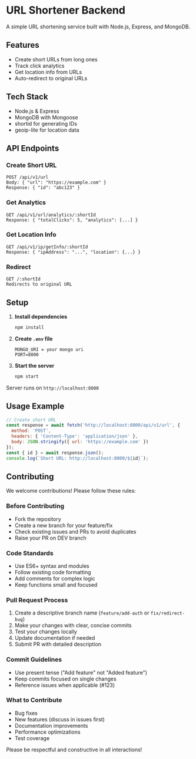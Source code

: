 # URL Shortener Backend

A simple URL shortening service built with Node.js, Express, and MongoDB.

## Features

- Create short URLs from long ones
- Track click analytics
- Get location info from URLs
- Auto-redirect to original URLs

## Tech Stack

- Node.js & Express
- MongoDB with Mongoose
- shortid for generating IDs
- geoip-lite for location data

## API Endpoints

### Create Short URL
```
POST /api/v1/url
Body: { "url": "https://example.com" }
Response: { "id": "abc123" }
```

### Get Analytics
```
GET /api/v1/url/analytics/:shortId
Response: { "totalClicks": 5, "analytics": [...] }
```

### Get Location Info
```
GET /api/v1/ip/getInfo/:shortId
Response: { "ipAddress": "...", "location": {...} }
```

### Redirect
```
GET /:shortId
Redirects to original URL
```

## Setup

1. **Install dependencies**
   ```bash
   npm install
   ```

2. **Create `.env` file**
   ```env
   MONGO_URI = your mongo uri
   PORT=8000
   ```

3. **Start the server**
   ```bash
   npm start
   ```

Server runs on `http://localhost:8000`

## Usage Example

```javascript
// Create short URL
const response = await fetch('http://localhost:8000/api/v1/url', {
  method: 'POST',
  headers: { 'Content-Type': 'application/json' },
  body: JSON.stringify({ url: 'https://example.com' })
});
const { id } = await response.json();
console.log(`Short URL: http://localhost:8000/${id}`);
```

## Contributing

We welcome contributions! Please follow these rules:

### Before Contributing
- Fork the repository
- Create a new branch for your feature/fix
- Check existing issues and PRs to avoid duplicates
- Raise your PR on DEV branch

### Code Standards
- Use ES6+ syntax and modules
- Follow existing code formatting
- Add comments for complex logic
- Keep functions small and focused

### Pull Request Process
1. Create a descriptive branch name (`feature/add-auth` or `fix/redirect-bug`)
2. Make your changes with clear, concise commits
3. Test your changes locally
4. Update documentation if needed
5. Submit PR with detailed description

### Commit Guidelines
- Use present tense ("Add feature" not "Added feature")
- Keep commits focused on single changes
- Reference issues when applicable (#123)

### What to Contribute
- Bug fixes
- New features (discuss in issues first)
- Documentation improvements
- Performance optimizations
- Test coverage

Please be respectful and constructive in all interactions!
